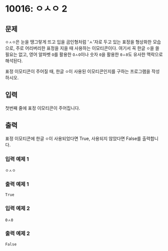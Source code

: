 # 10016: ㅇㅅㅇ 2

## 문제

`ㅇㅅㅇ`은 눈을 땡그랗게 뜨고 입을 곰인형처럼 'ㅅ'자로 두고 있는 표정을 형상화한 모습으로, 주로 어리버리한 표정을 지을 때 사용하는 이모티콘이다. 여기서 꼭 한글 `ㅇ`을 쓸 필요는 없고, 영어 알파벳 `O`를 활용한 `OㅅO`이나 숫자 `0`을 활용한 `0ㅅ0`도 유사한 맥락으로 해석된다.

표정 이모티콘이 주어질 때, 한글 `ㅇ`이 사용된 이모티콘인지를 구하는 프로그램을 작성하시오.

## 입력
첫번째 줄에 표정 이모티콘이 주어집니다.

## 출력
표정 이모티콘에 한글 `ㅇ`이 사용되었다면 True, 사용되지 않았다면 False를 출력합니다.

### 입력 예제 1
```
ㅇㅅㅇ
```

### 출력 예제 1
```
True
```

### 입력 예제 2
```
0ㅅ0
```

### 출력 예제 2
```
False
```
